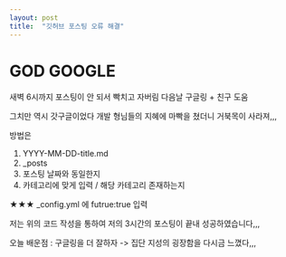 ```yaml
---
layout: post
title:  "깃허브 포스팅 오류 해결"
---
```


# GOD GOOGLE

새벽 6시까지 포스팅이 안 되서 빡치고 자버림
다음날 구글링 + 친구 도움 

그치만 역시 갓구글이었다
개발 형님들의 지혜에 마빡을 쳤더니 거북목이 사라져,,,

방법은
1) YYYY-MM-DD-title.md
2) _posts
3) 포스팅 날짜와 동일한지
4) 카테고리에 맞게 입력 / 해당 카테고리 존재하는지

★★★
_config.yml 에 futrue:true 입력

저는 위의 코드 작성을 통하여 저의 3시간의 포스팅이 끝내 성공하였습니다,,,

오늘 배운점 : 구글링을 더 잘하자 -> 집단 지성의 굉장함을 다시금 느꼈다,,,
